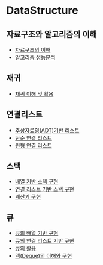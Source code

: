 # DataStructure


## 자료구조와 알고리즘의 이해

* [자료구조의 이해](#이동할-위치)
* [알고리즘 성능분석](https://github.com/hbyul35/Data-Structure/blob/master/DataStructures/algorithm.md)


## 재귀

* [재귀 이해 및 활용](https://github.com/hbyul35/Data-Structure/blob/master/DataStructures/Recursion.md)


## 연결리스트

* [추상자료형(ADT)기반 리스트](https://github.com/hbyul35/Data-Structure/blob/master/DataStructures/ADT_List)
* [단순 연결 리스트](https://github.com/hbyul35/Data-Structure/blob/master/DataStructures/LinkedList.md)
* [원형 연결 리스트](https://github.com/hbyul35/Data-Structure/blob/master/DataStructures/Circular%20Linked%20List.md)

## 스택
* [배열 기반 스택 구현](https://github.com/hbyul35/Data-Structure/blob/master/DataStructures/ArrayBaseStack.md)
* [연결 리스트 기반 스택 구현](https://github.com/hbyul35/Data-Structure/blob/master/DataStructures/ListBaseStack.md)
* [계산기 구현](https://github.com/hbyul35/Data-Structure/blob/master/DataStructures/Calculator.md)

## 큐
* [큐의 배열 기반 구현](https://github.com/hbyul35/Data-Structure/blob/master/DataStructures/Queue.md)
* [큐의 연결 리스트 기반 구현]()
* [큐의 활용]()
* [덱(Deque)의 이해와 구현]()
